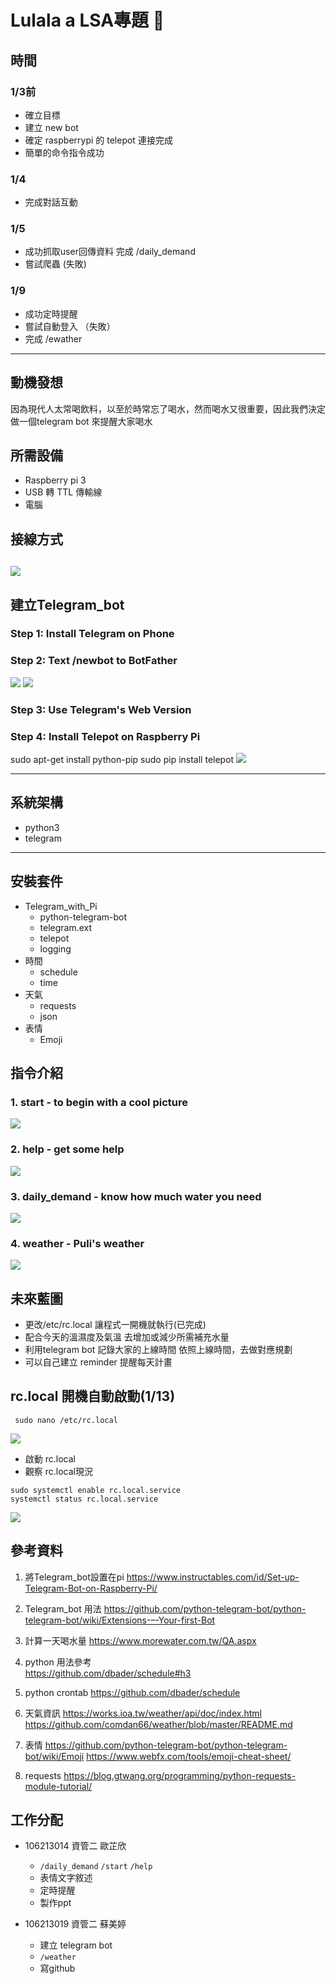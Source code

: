 Lulala a LSA專題 :baby: 
===
## 時間

### 1/3前

- 確立目標
- 建立 new bot
- 確定 raspberrypi 的 telepot 連接完成
- 簡單的命令指令成功


### 1/4
- 完成對話互動

### 1/5
- 成功抓取user回傳資料 完成 /daily_demand
- 嘗試爬蟲 (失敗)

### 1/9
- 成功定時提醒
- 嘗試自動登入 （失敗）
- 完成 /ewather
---
## 動機發想
因為現代人太常喝飲料，以至於時常忘了喝水，然而喝水又很重要，因此我們決定做一個telegram bot 來提醒大家喝水

## 所需設備
- Raspberry pi 3 
- USB 轉 TTL 傳輸線 
- 電腦

## 接線方式
![](https://i.imgur.com/6adE2Ek.png)
---
## 建立Telegram_bot
### Step 1: Install Telegram on Phone
### Step 2: Text /newbot to BotFather
![](https://i.imgur.com/WY5dtmq.png)
![](https://i.imgur.com/htg7cBy.png)
### Step 3: Use Telegram's Web Version
### Step 4: Install Telepot on Raspberry Pi
sudo apt-get install python-pip
sudo pip install telepot
![](https://i.imgur.com/yWMn5MG.png)

---

## 系統架構

- python3
- telegram
 
---

## 安裝套件
- Telegram_with_Pi
  - python-telegram-bot
  - telegram.ext
  - telepot
  - logging
- 時間 
  - schedule
  - time
- 天氣 
  - requests
  - json
- 表情
  - Emoji


## 指令介紹
### 1. start - to begin with a cool picture

![](https://i.imgur.com/qh5PocY.png)
### 2. help - get some help 

![](https://i.imgur.com/t9IvtWM.png)
### 3. daily_demand - know how much water you need

![](https://i.imgur.com/V8xOPai.png)

### 4. weather - Puli's weather

![](https://i.imgur.com/0jjMyFx.png)


## 未來藍圖

- 更改/etc/rc.local 讓程式一開機就執行(已完成)
- 配合今天的溫濕度及氣溫 去增加或減少所需補充水量
- 利用telegram bot 記錄大家的上線時間  依照上線時間，去做對應規劃
- 可以自己建立 reminder 提醒每天計畫

## rc.local 開機自動啟動(1/13)
```
 sudo nano /etc/rc.local
 ```
 ![](https://i.imgur.com/NHDksLY.png)
 
 - 啟動 rc.local
 - 觀察 rc.local現況
 ```=
 sudo systemctl enable rc.local.service 
 systemctl status rc.local.service
 ```
 ![](https://i.imgur.com/5mAwzU4.png)
 
## 參考資料
1. 將Telegram_bot設置在pi
https://www.instructables.com/id/Set-up-Telegram-Bot-on-Raspberry-Pi/

2. Telegram_bot 用法
https://github.com/python-telegram-bot/python-telegram-bot/wiki/Extensions-–-Your-first-Bot

3. 計算一天喝水量
https://www.morewater.com.tw/QA.aspx

4. python 用法參考  
https://github.com/dbader/schedule#h3

5. python crontab
https://github.com/dbader/schedule

6. 天氣資訊 
https://works.ioa.tw/weather/api/doc/index.html
https://github.com/comdan66/weather/blob/master/README.md

7. 表情 
https://github.com/python-telegram-bot/python-telegram-bot/wiki/Emoji
https://www.webfx.com/tools/emoji-cheat-sheet/

8. requests
https://blog.gtwang.org/programming/python-requests-module-tutorial/

## 工作分配

- 106213014 資管二  歐芷欣 

    - `/daily_demand` `/start` `/help`
    -  表情文字敘述
    -  定時提醒 
    -  製作ppt 

- 106213019 資管二  蘇美婷 

    -  建立 telegram bot
    - `/weather` 
    -  寫github
